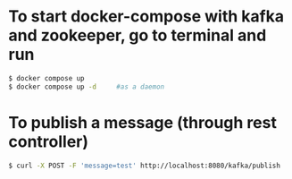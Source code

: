 # To start docker-compose with kafka and zookeeper, go to terminal and run

```sh
$ docker compose up
$ docker compose up -d     #as a daemon
```

# To publish a message (through rest controller)
```sh
$ curl -X POST -F 'message=test' http://localhost:8080/kafka/publish
```	